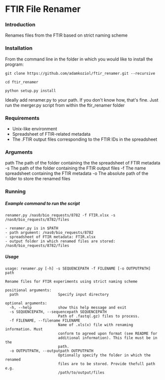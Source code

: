 FTIR File Renamer
==============
### Introduction

Renames files from the FTIR based on strict naming scheme

### Installation

From the command line in the folder in which you would like to install the program:

`git clone https://github.com/adamkoziol/ftir_renamer.git --recursive`

`cd ftir_renamer`

`python setup.py install`

Ideally add renamer.py to your path. If you don't know how, that's fine. Just run the merger.py script from within 
the ftir_renamer folder

### Requirements
- Unix-like environment
- Spreadsheet of FTIR-related metadata
- The .FTIR output files corresponding to the FTIR IDs in the spreadsheet

### Arguments

path
The path of the folder containing the the spreadsheet of FTIR metadata
-s
The path of the folder containing the FTIR output files
-f 
The name spreadsheet containing the FTIR metadata
-o
The absolute path of the folder to store the renamed files

### Running 

##### Example command to run the script

`renamer.py /nas0/bio_requests/8782 -f FTIR.xlsx -s /nas0/bio_requests/8782/files`
    
    - renamer.py is in $PATH
    - path argument: /nas0/bio_requests/8782
    - spreadsheet of FTIR metadata: FTIR.xlsx
    - output folder in which renamed files are stored: /nas0/bio_requests/8782/files
    
##### Usage

```
usage: renamer.py [-h] -s SEQUENCEPATH -f FILENAME [-o OUTPUTPATH] path

Rename files for FTIR experiments using strict naming scheme

positional arguments:
  path                  Specify input directory

optional arguments:
  -h, --help            show this help message and exit
  -s SEQUENCEPATH, --sequencepath SEQUENCEPATH
                        Path of .fastq(.gz) files to process.
  -f FILENAME, --filename FILENAME
                        Name of .xls(x) file with renaming information. Must
                        conform to agreed upon format (see README for
                        additional information). This file must be in the
                        path.
  -o OUTPUTPATH, --outputpath OUTPUTPATH
                        Optionally specify the folder in which the renamed
                        files are to be stored. Provide thefull path e.g.
                        /path/to/output/files
```
